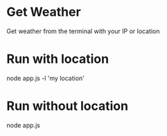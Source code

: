 # Get  Weather 
 Get weather from the terminal with your IP or location

# Run with location
node app.js -l 'my location'

# Run without location
node app.js 
